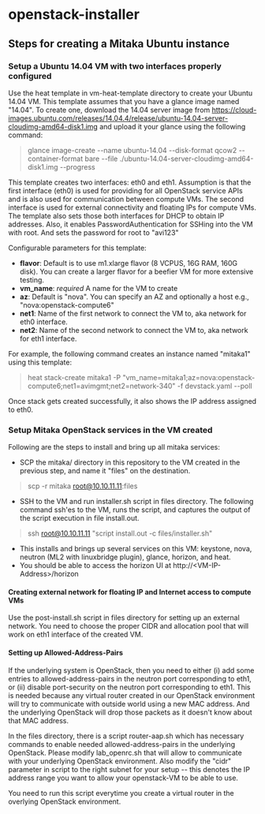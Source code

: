 # openstack-installer

## Steps for creating a Mitaka Ubuntu instance

### Setup a Ubuntu 14.04 VM with two interfaces properly configured

Use the heat template in vm-heat-template directory to create your Ubuntu 14.04 VM. This template assumes that you have a glance image named "14.04". To create one, download the 14.04 server image from https://cloud-images.ubuntu.com/releases/14.04.4/release/ubuntu-14.04-server-cloudimg-amd64-disk1.img and upload it your glance using the following command:
   > glance image-create --name ubuntu-14.04 --disk-format qcow2 --container-format bare --file ./ubuntu-14.04-server-cloudimg-amd64-disk1.img --progress

This template creates two interfaces: eth0 and eth1. Assumption is that the first interface (eth0) is used for providing for all OpenStack service APIs and is also used for communication between compute VMs. The second interface is used for external connectivity and floating IPs for compute VMs. The template also sets those  both interfaces for DHCP to obtain IP addresses. Also, it enables PasswordAuthentication for SSHing into the VM with root. And sets the password for root to "avi123"

Configurable parameters for this template:
  - **flavor**: Default is to use m1.xlarge flavor (8 VCPUS, 16G RAM, 160G disk). You can create a larger flavor for a beefier VM for more extensive testing.
  - **vm_name**: *required* A name for the VM to create
  - **az**: Default is "nova". You can specify an AZ and optionally a host e.g., "nova:openstack-compute6"
  - **net1**: Name of the first network to connect the VM to, aka network for eth0 interface.
  - **net2**: Name of the second network to connect the VM to, aka network for eth1 interface.

For example, the following command creates an instance named "mitaka1" using this template:
   > heat stack-create mitaka1 -P "vm_name=mitaka1;az=nova:openstack-compute6;net1=avimgmt;net2=network-340" -f devstack.yaml --poll

Once stack gets created successfully, it also shows the IP address assigned to eth0.

### Setup Mitaka OpenStack services in the VM created

Following are the steps to install and bring up all mitaka services:
  - SCP the mitaka/ directory in this repository to the VM created in the previous step, and name it "files" on the destination.
 
  > scp -r mitaka root@10.10.11.11:files
  - SSH to the VM and run installer.sh script in files directory. The following command ssh'es to the VM, runs the script, and captures the output of the script execution in file install.out.

  > ssh root@10.10.11.11 "script install.out -c files/installer.sh"
  - This installs and brings up several services on this VM: keystone, nova, neutron (ML2 with linuxbridge plugin), glance, horizon, and heat.
  - You should be able to access the horizon UI at http://\<VM-IP-Address\>/horizon
  
#### Creating external network for floating IP and Internet access to compute VMs

Use the post-install.sh script in files directory for setting up an external network. You need to choose the proper CIDR and allocation pool that will work on eth1 interface of the created VM.

#### Setting up Allowed-Address-Pairs

If the underlying system is OpenStack, then you need to either (i) add some entries to allowed-address-pairs in the neutron port corresponding to eth1, or (ii) disable port-security on the neutron port corresponding to eth1. This is needed because any virtual router created in our OpenStack environment will try to communicate with outside world using a new MAC address. And the underlying OpenStack will drop those packets as it doesn't know about that MAC address.

In the files directory, there is a script router-aap.sh which has necessary commands to enable needed allowed-address-pairs in the underlying OpenStack. Please modify lab_openrc.sh that will allow to communicate with your underlying OpenStack environment. Also modify the "cidr" parameter in script to the right subnet for your setup -- this denotes the IP address range you want to allow your openstack-VM to be able to use.

You need to run this script everytime you create a virtual router in the overlying OpenStack environment.
